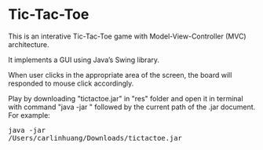 # Tic-Tac-Toe

This is an interative Tic-Tac-Toe game with Model-View-Controller (MVC) architecture. 

It implements a GUI using Java’s Swing library.

When user clicks in the appropriate area of the screen, the board will responded to mouse click accordingly.

Play by downloading "tictactoe.jar" in "res" folder and open it in terminal with command "java -jar " followed by the current path of the .jar document.
For example: <pre>java -jar /Users/carlinhuang/Downloads/tictactoe.jar </pre>
